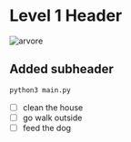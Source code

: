 # Level 1 Header

![arvore](https://img.freepik.com/vetores-gratis/arvore-isolada-no-fundo-branco_1308-26130.jpg)

## Added subheader

```python
python3 main.py
```

- [ ] clean the house
- [ ] go walk outside
- [ ] feed the dog
